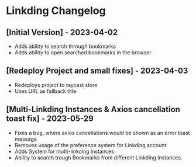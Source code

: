# Linkding Changelog

## [Initial Version] - 2023-04-02

- Adds ability to search through bookmarks
- Adds ability to open searched bookmarks in the browser

## [Redeploy Project and small fixes] - 2023-04-03

- Redeploys project to raycast store
- Uses URL as fallback title

## [Multi-Linkding Instances & Axios cancellation toast fix] - 2023-05-29

- Fixes a bug, where axios cancellations would be shown as an error toast message
- Removes usage of the preference system for Linkding account
- Adds System for multi-linkding Instances
- Ability to search trough Bookmarks from different Linkding Instances.
